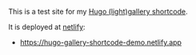 This is a test site for my [Hugo (light)gallery shortcode](https://github.com/flypenguin/hugo-shortcode-gallery).

It is deployed at [netlify](https://netlify.com):

- https://hugo-gallery-shortcode-demo.netlify.app
